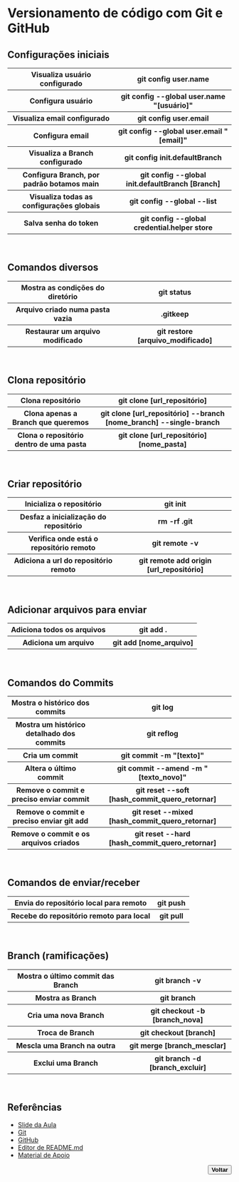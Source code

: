 # Versionamento de código com Git e GitHub

## Configurações iniciais
<table> 
    <tbody>
        <tr>
            <th>Visualiza usuário configurado</th>
            <th>git config user.name</th>
        </tr>
        <tr>
            <th>Configura usuário</th>
            <th>git config --global user.name "[usuário]"</th>
        </tr>
        <tr>
            <th>Visualiza email configurado</th>
            <th>git config user.email</th>
        </tr>
        <tr>
            <th>Configura email</th>
            <th>git config --global user.email "[email]"</th>
        </tr>
        <tr>
            <th>Visualiza a Branch configurado</th>
            <th>git config init.defaultBranch</th>
        </tr>
        <tr>
            <th>Configura Branch, por padrão botamos main</th>
            <th>git config --global init.defaultBranch [Branch]</th>
        </tr>
        <tr>
            <th>Visualiza todas as configurações globais</th>
            <th>git config --global --list</th>
        </tr>
        <tr>
            <th>Salva senha do token</th>
            <th>git config --global credential.helper store</th>
        </tr>
    </tbody>
</table>
<br>

## Comandos diversos
<table> 
    <tbody>
        <tr>
            <th>Mostra as condições do diretório</th>
            <th>git status</th>
        </tr>
        <tr>
            <th>Arquivo criado numa pasta vazia</th>
            <th>.gitkeep</th>
        </tr>
        <tr>
            <th>Restaurar um arquivo modificado</th>
            <th>git restore [arquivo_modificado]</th>
        </tr>
    </tbody>
</table>
<br>

## Clona repositório
<table> 
    <tbody>
        <tr>
            <th>Clona repositório</th>
            <th>git clone [url_repositório]</th>
        </tr>
        <tr>
            <th>Clona apenas a Branch que queremos</th>
            <th>git clone [url_repositório] --branch [nome_branch] --single-branch</th>
        </tr>
        <tr>
            <th>Clona o repositório dentro de uma pasta</th>
            <th>git clone [url_repositório] [nome_pasta]</th>
        </tr>
    </tbody>
</table>
<br>

## Criar repositório
<table> 
    <tbody>
        <tr>
            <th>Inicializa o repositório</th>
            <th>git init</th>
        </tr>
        <tr>
            <th>Desfaz a inicialização do repositório</th>
            <th>rm -rf .git</th>
        </tr>
        <tr>
            <th>Verifica onde está o repositório remoto</th>
            <th>git remote -v</th>
        </tr>
        <tr>
            <th>Adiciona a url do repositório remoto</th>
            <th>git remote add origin [url_repositório]</th>
        </tr>
    </tbody>
</table>
<br>

## Adicionar arquivos para enviar
<table> 
    <tbody>
        <tr>
            <th>Adiciona todos os arquivos</th>
            <th>git add .</th>
        </tr>
        <tr>
            <th>Adiciona um arquivo</th>
            <th>git add [nome_arquivo]</th>
        </tr>
    </tbody>
</table>
<br>

## Comandos do Commits
<table> 
    <tbody>
        <tr>
            <th>Mostra o histórico dos commits</th>
            <th>git log</th>
        </tr>
        <tr>
            <th>Mostra um histórico detalhado dos commits</th>
            <th>git reflog</th>
        </tr>
        <tr>
            <th>Cria um commit</th>
            <th>git commit -m "[texto]"</th>
        </tr>
        <tr>
            <th>Altera o último commit</th>
            <th>git commit --amend -m "[texto_novo]"</th>
        </tr>
        <tr>
            <th>Remove o commit e preciso enviar commit</th>
            <th>git reset --soft [hash_commit_quero_retornar]</th>
        </tr>
        <tr>
            <th>Remove o commit e preciso enviar git add</th>
            <th>git reset --mixed [hash_commit_quero_retornar]</th>
        </tr>
        <tr>
            <th>Remove o commit e os arquivos criados</th>
            <th>git reset --hard [hash_commit_quero_retornar]</th>
        </tr>
    </tbody>
</table>
<br>

## Comandos de enviar/receber
<table> 
    <tbody>
        <tr>
            <th>Envia do repositório local para remoto</th>
            <th>git push</th>
        </tr>
        <tr>
            <th>Recebe do repositório remoto para local</th>
            <th>git pull</th>
        </tr>
    </tbody>
</table>
<br>

## Branch (ramificações)
<table> 
    <tbody>
        <tr>
            <th>Mostra o último commit das Branch</th>
            <th>git branch -v</th>
        </tr>
        <tr>
            <th>Mostra as Branch</th>
            <th>git branch</th>
        </tr>
        <tr>
            <th>Cria uma nova Branch</th>
            <th>git checkout -b [branch_nova]</th>
        </tr>
        <tr>
            <th>Troca de Branch</th>
            <th>git checkout [branch]</th>
        </tr>
        <tr>
            <th>Mescla uma Branch na outra</th>
            <th>git merge [branch_mesclar]</th>
        </tr>
        <tr>
            <th>Exclui uma Branch</th>
            <th>git branch -d [branch_excluir]</th>
        </tr>
    </tbody>
</table>
<br>

## Referências <!--About references / Sobre referências-->
- [Slide da Aula](../docs/02.%20Versionamento%20de%20Código%20com%20Git%20e%20GitHub.pptx)
- [Git](https://git-scm.com/)
- [GitHub](https://github.com/)
- [Editor de README.md](https://readme.so/pt/editor)
- [Material de Apoio](https://github.com/elidianaandrade/dio-curso-git-github)
<div align="right"> <!--About back button / Sobre botão voltar-->
    <a href="../README.md">
        <button><strong>Voltar</strong></button>
    </a>
</div>